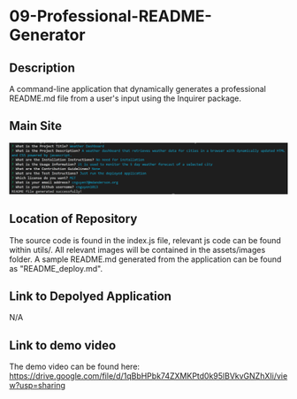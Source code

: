 # 09-Professional-README-Generator

## Description

A command-line application that dynamically generates a professional README.md file from a user's input using the Inquirer package.

## Main Site

![Main Site](assets/images/main-site-01.png)

## Location of Repository

The source code is found in the index.js file, relevant js code can be found within utils/. All relevant images will be contained in the assets/images folder. A sample README.md generated from the application can be found as "README_deploy.md".

## Link to Depolyed Application

N/A

## Link to demo video

The demo video can be found here: https://drive.google.com/file/d/1qBbHPbk74ZXMKPtd0k95lBVkvGNZhXIi/view?usp=sharing